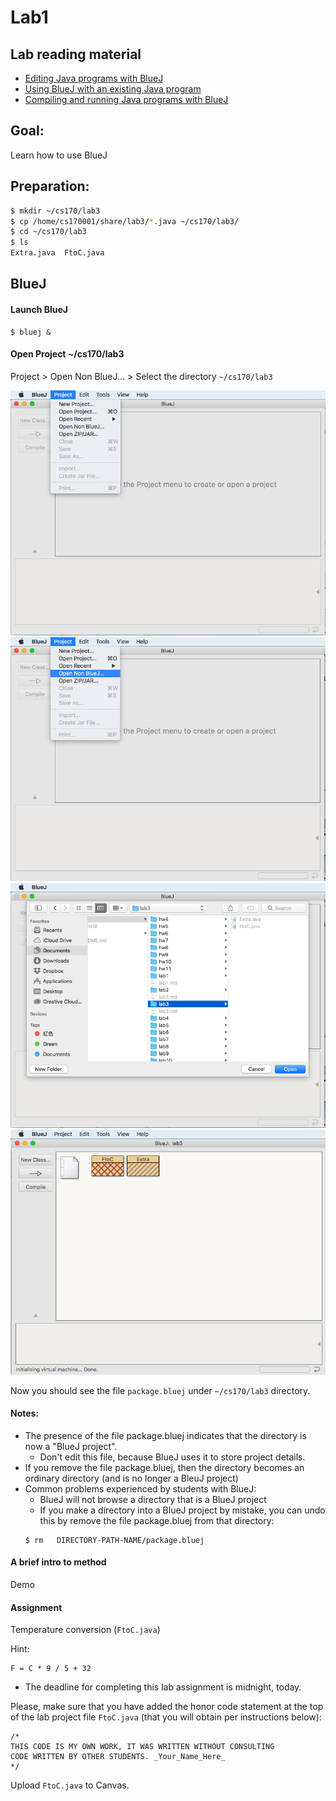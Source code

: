 # Lab1 

## Lab reading material
- [Editing Java programs with BlueJ](http://www.mathcs.emory.edu/~cheung/Courses/170/Syllabus/02/BlueJ/BlueJ.html)
- [Using BlueJ with an existing Java program](http://www.mathcs.emory.edu/~cheung/Courses/170/Syllabus/02/BlueJ/BlueJ1a.html)
- [Compiling and running Java programs with BlueJ](http://www.mathcs.emory.edu/~cheung/Courses/170/Syllabus/02/BlueJ/BlueJ2.html)

## Goal:

Learn how to use BlueJ 

## Preparation:

```sh
$ mkdir ~/cs170/lab3
$ cp /home/cs170001/share/lab3/*.java ~/cs170/lab3/
$ cd ~/cs170/lab3
$ ls
Extra.java  FtoC.java
```

## BlueJ

#### Launch BlueJ

```
$ bluej &
```

#### Open Project ~/cs170/lab3

Project > Open Non BlueJ... > Select the directory `~/cs170/lab3` 

![step 01](lab3/01.png "BlueJ Project")
![step 02](lab3/02.png "BlueJ Project")
![step 03](lab3/03.png "BlueJ Project")
![step 04](lab3/04.png "BlueJ Project")

Now you should see the file `package.bluej` under `~/cs170/lab3` directory. 

#### Notes:

- The presence of the file package.bluej indicates that the directory is now a "BlueJ project".
  - Don't edit this file, because BlueJ uses it to store project details.
- If you remove the file package.bluej, then the directory becomes an ordinary directory (and is no longer a BleuJ project)
- Common problems experienced by students with BlueJ:
  - BlueJ will not browse a directory that is a BlueJ project
  - If you make a directory into a BlueJ project by mistake, you can undo this by remove the file package.bluej from that directory: 
  ```
  $ rm   DIRECTORY-PATH-NAME/package.bluej
  ```

#### A brief intro to method

Demo

#### Assignment

Temperature conversion (`FtoC.java`)

Hint: 

```
F = C * 9 / 5 + 32
```

- The deadline for completing this lab assignment is midnight, today.

Please, make sure that you have added the honor code statement at the top of the lab project file `FtoC.java` (that you will obtain per instructions below):

```
/*
THIS CODE IS MY OWN WORK, IT WAS WRITTEN WITHOUT CONSULTING     
CODE WRITTEN BY OTHER STUDENTS. _Your_Name_Here_
*/
```

Upload `FtoC.java` to Canvas.